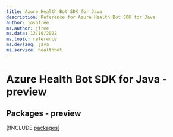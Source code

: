 ```yaml
---
title: Azure Health Bot SDK for Java
description: Reference for Azure Health Bot SDK for Java
author: joshfree
ms.author: jfree
ms.data: 12/10/2022
ms.topic: reference
ms.devlang: java
ms.service: healthbot
---
```

# Azure Health Bot SDK for Java - preview
## Packages - preview
[!INCLUDE [packages](health-bot-index.md)]